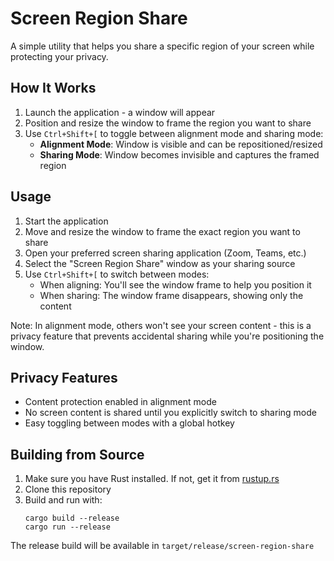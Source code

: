 # Screen Region Share

A simple utility that helps you share a specific region of your screen while protecting your privacy.

## How It Works

1. Launch the application - a window will appear
2. Position and resize the window to frame the region you want to share
3. Use `Ctrl+Shift+[` to toggle between alignment mode and sharing mode:
   - **Alignment Mode**: Window is visible and can be repositioned/resized
   - **Sharing Mode**: Window becomes invisible and captures the framed region

## Usage

1. Start the application
2. Move and resize the window to frame the exact region you want to share
3. Open your preferred screen sharing application (Zoom, Teams, etc.)
4. Select the "Screen Region Share" window as your sharing source
5. Use `Ctrl+Shift+[` to switch between modes:
   - When aligning: You'll see the window frame to help you position it
   - When sharing: The window frame disappears, showing only the content

Note: In alignment mode, others won't see your screen content - this is a privacy feature that prevents accidental sharing while you're positioning the window.

## Privacy Features

- Content protection enabled in alignment mode
- No screen content is shared until you explicitly switch to sharing mode
- Easy toggling between modes with a global hotkey

## Building from Source

1. Make sure you have Rust installed. If not, get it from [rustup.rs](https://rustup.rs)
2. Clone this repository
3. Build and run with:
   ```
   cargo build --release
   cargo run --release
   ```

The release build will be available in `target/release/screen-region-share`